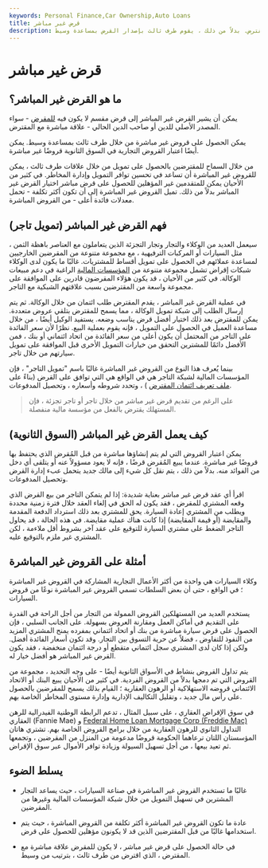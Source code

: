 ```yaml
---
keywords: Personal Finance,Car Ownership,Auto Loans
title: قرض غير مباشر
description: في حالة وجود قرض غير مباشر ، لا يكون لمصدر الدين أو حامله علاقة مباشرة بالمقترض. بدلاً من ذلك ، يقوم طرف ثالث بإصدار القرض بمساعدة وسيط.
---
```


# قرض غير مباشر
## ما هو القرض غير المباشر؟

يمكن أن يشير القرض غير المباشر إلى قرض مقسم لا يكون فيه [للمقرض](/lender) - سواء المصدر الأصلي للدين أو صاحب الدين الحالي - علاقة مباشرة مع المقترض.

يمكن الحصول على قروض غير مباشرة من خلال طرف ثالث بمساعدة وسيط. يمكن أيضًا اعتبار القروض التجارية في السوق الثانوية قروضًا غير مباشرة.

من خلال السماح للمقترضين بالحصول على تمويل من خلال علاقات طرف ثالث ، يمكن للقروض غير المباشرة أن تساعد في تحسين توافر التمويل وإدارة المخاطر. في كثير من الأحيان يمكن للمتقدمين غير المؤهلين للحصول على قرض مباشر اختيار القرض غير المباشر بدلاً من ذلك. تميل القروض غير المباشرة إلى أن تكون أكثر تكلفة - تحمل معدلات فائدة أعلى - من القروض المباشرة.

## فهم القرض غير المباشر (تمويل تاجر)

سيعمل العديد من الوكلاء والتجار وتجار التجزئة الذين يتعاملون مع العناصر باهظة الثمن ، مثل السيارات أو المركبات الترفيهية ، مع مجموعة متنوعة من المقرضين الخارجيين لمساعدة عملائهم في الحصول على تمويل أقساط للمشتريات. غالبًا ما يكون لدى الوكلاء شبكات إقراض تشمل مجموعة متنوعة من [المؤسسات المالية](/financialinstitution) الراغبة في دعم مبيعات الوكالة. في كثير من الأحيان ، قد يكون هؤلاء المقرضون قادرين على الموافقة على مجموعة واسعة من المقترضين بسبب علاقتهم الشبكية مع التاجر.

في عملية القرض غير المباشر ، يقدم المقترض طلب ائتمان من خلال الوكالة. ثم يتم إرسال الطلب إلى شبكة تمويل الوكالة ، مما يسمح للمقترض بتلقي عروض متعددة. يمكن للمقترض بعد ذلك اختيار أفضل قرض يناسب وضعه. يستفيد الوكيل أيضًا ، من خلال مساعدة العميل في الحصول على التمويل ، فإنه يقوم بعملية البيع. نظرًا لأن سعر الفائدة على التاجر من المحتمل أن يكون أعلى من سعر الفائدة من اتحاد ائتماني أو بنك ، فمن الأفضل دائمًا للمشترين التحقق من خيارات التمويل الأخرى قبل الموافقة على تمويل سيارتهم من خلال تاجر.

بينما يُعرف هذا النوع من القروض غير المباشرة غالبًا باسم "تمويل التاجر" ، فإن المؤسسات المالية لشبكة التاجر هي في الواقع هي التي توافق على القرض (بناءً على [ملف تعريف ائتمان المقترض](/credit-history) ) ، وتحدد شروطه وأسعاره ، وتحصيل المدفوعات.

> على الرغم من تقديم قرض غير مباشر من خلال تاجر أو تاجر تجزئة ، فإن المستهلك يقترض بالفعل من مؤسسة مالية منفصلة.

>

## كيف يعمل القرض غير المباشر (السوق الثانوية)

يمكن اعتبار القروض التي لم يتم إنشاؤها مباشرة من قبل المُقرض الذي يحتفظ بها قروضًا غير مباشرة. عندما يبيع المُقرض قرضًا ، فإنه لا يعود مسؤولاً عنه أو يتلقى أي دخل من الفوائد منه. بدلاً من ذلك ، يتم نقل كل شيء إلى مالك جديد يتحمل عبء إدارة القرض وتحصيل المدفوعات.

اقرأ أي عقد قرض غير مباشر بعناية شديدة: إذا لم يتمكن التاجر من بيع القرض الذي وقعه المشتري للمقرض ، فقد يكون له الحق في إلغاء العقد خلال فترة زمنية محددة ويطلب من المشتري إعادة السيارة. يحق للمشتري بعد ذلك استرداد الدفعة المقدمة والمقايضة (أو قيمة المقايضة) إذا كانت هناك عملية مقايضة. في هذه الحالة ، قد يحاول التاجر الضغط على مشتري السيارة للتوقيع على عقد آخر بشروط أقل ملاءمة ، لكن المشتري غير ملزم بالتوقيع عليه.

## أمثلة على القروض غير المباشرة

وكلاء السيارات هي واحدة من أكثر الأعمال التجارية المشاركة في القروض غير المباشرة ؛ في الواقع ، حتى أن بعض السلطات تسمي القروض غير المباشرة نوعًا من قروض السيارات.

يستخدم العديد من المستهلكين القروض الممولة من التجار من أجل الراحة في القدرة على التقديم في أماكن العمل ومقارنة العروض بسهولة. على الجانب السلبي ، فإن الحصول على قرض سيارة مباشرة من بنك أو اتحاد ائتماني بمفرده يمنح المشتري المزيد من النفوذ للتفاوض ، فضلاً عن حرية التسوق بين التجار. وقد تكون أسعار الفائدة أفضل. ولكن إذا كان لدى المشتري سجل ائتماني متقطع أو درجة ائتمان منخفضة ، فقد يكون القرض غير المباشر هو أفضل خيار له.

يتم تداول القروض بنشاط في الأسواق الثانوية أيضًا - على وجه التحديد ، مجموعة من القروض التي تم دمجها بدلاً من القروض الفردية. في كثير من الأحيان يبيع البنك أو الاتحاد الائتماني قروضه الاستهلاكية أو الرهون العقارية ؛ القيام بذلك يسمح للمقرضين بالحصول على رأس مال جديد ، وتقليل التكاليف الإدارية وإدارة مستوى المخاطر الخاصة بهم.

في سوق الإقراض العقاري ، على سبيل المثال ، تدعم الرابطة الوطنية الفيدرالية للرهن العقاري (Fannie Mae) و [Federal Home Loan Mortgage Corp (Freddie Mac)](/freddiemac) التداول الثانوي للرهون العقارية من خلال برامج القروض الخاصة بهم. تشتري هاتان المؤسستان اللتان ترعاهما الحكومة قروضًا مدعومة من المنزل من المقرضين ، وتجمعها ثم تعيد بيعها ، من أجل تسهيل السيولة وزيادة توافر الأموال عبر سوق الإقراض.

## يسلط الضوء

- غالبًا ما تستخدم القروض غير المباشرة في صناعة السيارات ، حيث يساعد التجار المشترين في تسهيل التمويل من خلال شبكة المؤسسات المالية وغيرها من المقرضين.

- عادة ما تكون القروض غير المباشرة أكثر تكلفة من القروض المباشرة ، حيث يتم استخدامها غالبًا من قبل المقترضين الذين قد لا يكونون مؤهلين للحصول على قرض.

- في حالة الحصول على قرض غير مباشر ، لا يكون للمقرض علاقة مباشرة مع المقترض ، الذي اقترض من طرف ثالث ، بترتيب من وسيط.

